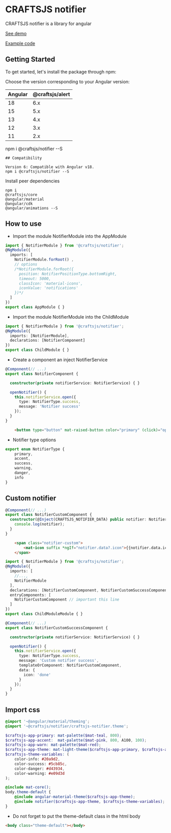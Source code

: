# CRAFTSJS notifier

CRAFTSJS notifier is a library for angular

[See demo](http://addapptables.com/admin/components/notifiers)

[Example code](https://stackblitz.com/edit/angular-notifier)

## Getting Started
To get started, let's install the package through npm:

Choose the version corresponding to your Angular version:

 Angular     | @craftsjs/alert
 ----------- | -------------------
 18          | 6.x
 15          | 5.x
 13          | 4.x
 12          | 3.x
 11          | 2.x

npm i @craftsjs/notifier --S
```
## Compatibility

Version 6: Compatible with Angular v18.
npm i @craftsjs/notifier --S
```

Install peer dependencies

```
npm i
@craftsjs/core
@angular/material
@angular/cdk
@angular/animations --S
```

## How to use

- Import the module NotifierModule into the AppModule

```typescript
import { NotifierModule } from '@craftsjs/notifier';
@NgModule({
  imports: [
    NotifierModule.forRoot() ,
    // options
    /*NotifierModule.forRoot({
      position: NotifierPositionType.bottomRight,
      timeout: 5000,
      classIcon: 'material-icons',
      iconValue: 'notifications'
    })*/
  ]
})
export class AppModule { }
```

- Import the module NotifierModule into the ChildModule

```typescript
import { NotifierModule } from '@craftsjs/notifier';
@NgModule({
  imports: [NotifierModule],
  declarations: [NotifierComponent]
})
export class ChildModule { }
```

- Create a component an inject NotifierService

```typescript
@Component(// ...)
export class NotifierComponent {

  constructor(private notifierService: NotifierService) { }

  openNotifier() {
    this.notifierService.open({
      type: NotifierType.success,
      message: 'Notifier success'
    });
  }
}
```
```html
    <button type="button" mat-raised-button color="primary" (click)="openNotifier()">Notifier success</button>
```

- Notifier type options

```typescript
export enum NotifierType {
    primary,
    accent,
    success,
    warning,
    danger,
    info
}
```

## Custom notifier

```typescript
@Component(// ...)
export class NotifierCustomComponent {
  constructor(@Inject(CRAFTSJS_NOTIFIER_DATA) public notifier: Notifier) {
    console.log(notifier);
  }
}
```

```html
    <span class="notifier-custom">
        <mat-icon suffix *ngIf="notifier.data?.icon">{{notifier.data.icon}}</mat-icon> {{notifier.message}}
    </span>
```

```typescript
import { NotifierModule } from '@craftsjs/notifier';
@NgModule({
  imports: [
    //...,
    NotifierModule
  ],
  declarations: [NotifierCustomComponent, NotifierCustomSuccessComponent],
  entryComponents: [
    NotifierCustomComponent // important this line
  ]
})
export class ChildModuleModule { }
```

```typescript
@Component(// ...)
export class NotifierCustomSuccessComponent {

  constructor(private notifierService: NotifierService) { }

  openNotifier() {
    this.notifierService.open({
      type: NotifierType.success,
      message: 'Custom notifier success',
      templateOrComponent: NotifierCustomComponent,
      data: {
        icon: 'done'
      }
    });
  }
}
```

## Import css

```scss
@import '~@angular/material/theming';
@import '~@craftsjs/notifier/craftsjs-notifier.theme';

$craftsjs-app-primary: mat-palette($mat-teal, 800);
$craftsjs-app-accent:  mat-palette($mat-pink, 800, A100, 100);
$craftsjs-app-warn: mat-palette($mat-red);
$craftsjs-app-theme: mat-light-theme($craftsjs-app-primary, $craftsjs-app-accent, $craftsjs-app-warn);
$craftsjs-theme-variables: (
    color-info: #20a9d2,
    color-success: #5cb85c,
    color-danger: #d43934,
    color-warning: #e09d3d
);

@include mat-core();
body.theme-default {
    @include angular-material-theme($craftsjs-app-theme);
    @include notifier($craftsjs-app-theme, $craftsjs-theme-variables);
}
```

- Do not forget to put the theme-default class in the html body

```html
<body class="theme-default"></body>
```
